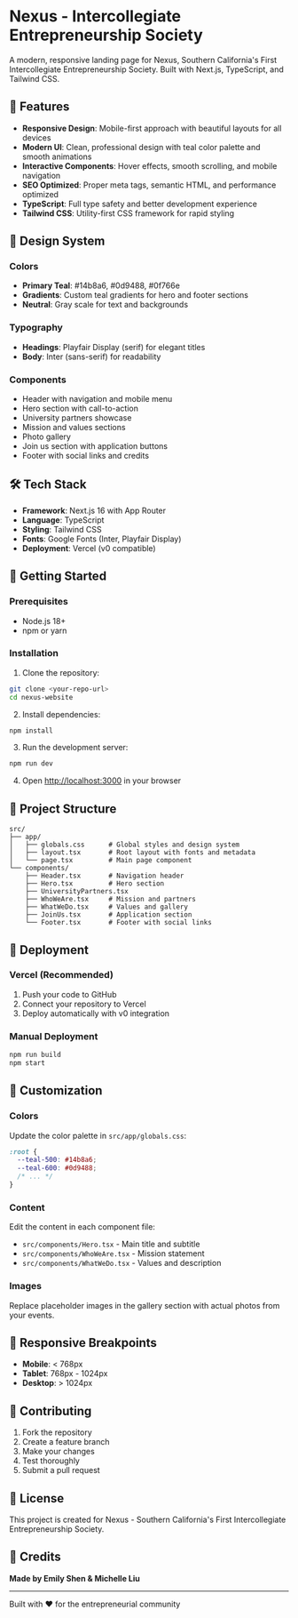 # Nexus - Intercollegiate Entrepreneurship Society

A modern, responsive landing page for Nexus, Southern California's First Intercollegiate Entrepreneurship Society. Built with Next.js, TypeScript, and Tailwind CSS.

## 🚀 Features

- **Responsive Design**: Mobile-first approach with beautiful layouts for all devices
- **Modern UI**: Clean, professional design with teal color palette and smooth animations
- **Interactive Components**: Hover effects, smooth scrolling, and mobile navigation
- **SEO Optimized**: Proper meta tags, semantic HTML, and performance optimized
- **TypeScript**: Full type safety and better development experience
- **Tailwind CSS**: Utility-first CSS framework for rapid styling

## 🎨 Design System

### Colors
- **Primary Teal**: #14b8a6, #0d9488, #0f766e
- **Gradients**: Custom teal gradients for hero and footer sections
- **Neutral**: Gray scale for text and backgrounds

### Typography
- **Headings**: Playfair Display (serif) for elegant titles
- **Body**: Inter (sans-serif) for readability

### Components
- Header with navigation and mobile menu
- Hero section with call-to-action
- University partners showcase
- Mission and values sections
- Photo gallery
- Join us section with application buttons
- Footer with social links and credits

## 🛠️ Tech Stack

- **Framework**: Next.js 16 with App Router
- **Language**: TypeScript
- **Styling**: Tailwind CSS
- **Fonts**: Google Fonts (Inter, Playfair Display)
- **Deployment**: Vercel (v0 compatible)

## 🚀 Getting Started

### Prerequisites
- Node.js 18+ 
- npm or yarn

### Installation

1. Clone the repository:
```bash
git clone <your-repo-url>
cd nexus-website
```

2. Install dependencies:
```bash
npm install
```

3. Run the development server:
```bash
npm run dev
```

4. Open [http://localhost:3000](http://localhost:3000) in your browser

## 📁 Project Structure

```
src/
├── app/
│   ├── globals.css      # Global styles and design system
│   ├── layout.tsx       # Root layout with fonts and metadata
│   └── page.tsx         # Main page component
└── components/
    ├── Header.tsx       # Navigation header
    ├── Hero.tsx         # Hero section
    ├── UniversityPartners.tsx
    ├── WhoWeAre.tsx     # Mission and partners
    ├── WhatWeDo.tsx     # Values and gallery
    ├── JoinUs.tsx       # Application section
    └── Footer.tsx       # Footer with social links
```

## 🎯 Deployment

### Vercel (Recommended)
1. Push your code to GitHub
2. Connect your repository to Vercel
3. Deploy automatically with v0 integration

### Manual Deployment
```bash
npm run build
npm start
```

## 🎨 Customization

### Colors
Update the color palette in `src/app/globals.css`:
```css
:root {
  --teal-500: #14b8a6;
  --teal-600: #0d9488;
  /* ... */
}
```

### Content
Edit the content in each component file:
- `src/components/Hero.tsx` - Main title and subtitle
- `src/components/WhoWeAre.tsx` - Mission statement
- `src/components/WhatWeDo.tsx` - Values and description

### Images
Replace placeholder images in the gallery section with actual photos from your events.

## 📱 Responsive Breakpoints

- **Mobile**: < 768px
- **Tablet**: 768px - 1024px  
- **Desktop**: > 1024px

## 🤝 Contributing

1. Fork the repository
2. Create a feature branch
3. Make your changes
4. Test thoroughly
5. Submit a pull request

## 📄 License

This project is created for Nexus - Southern California's First Intercollegiate Entrepreneurship Society.

## 👥 Credits

**Made by Emily Shen & Michelle Liu**

---

Built with ❤️ for the entrepreneurial community
